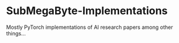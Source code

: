# SubMegaByte-Implementations

Mostly PyTorch implementations of AI research papers among other things...
